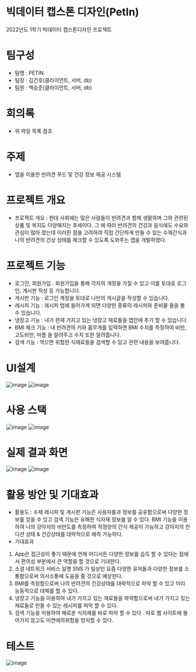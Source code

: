 # 빅데이터 캡스톤 디자인(PetIn)
2022년도 1학기 빅데이터 캡스톤디자인 프로젝트

# 팀구성
- 팀명 : PETIN
- 팀장 : 김건호(클라이언트, 서버, db)
- 팀원 : 백승준(클라이언트, 서버, db)

# 회의록
- 위 파일 목록 참조

# 주제
- 앱을 이용한 반려견 푸드 및 건강 정보 제공 시스템

# 프로젝트 개요
- 프로젝트 개요 : 현대 사회에는 많은 사람들이 반려견과 함께 생활하며 그와 관련된 상품 및 복지도 다양해지는 추세이다. 그 에 따라 반려견의 건강과 음식에도 수요와 관심이 많아 졌는데 이러한 점을 고려하여 직접 간단하게 만들 수 있는 수제간식과 나의 반려견의 건상 상태를 체크할 수 있도록 도와주는 앱을 개발하였다. 

# 프로젝트 기능
- 로그인, 회원가입 : 회원가입을 통해 각자의 개정을 가질 수 있고 이를 토대로 로그인, 게시판 작성 등 가능합니다. 
- 게시판 기능 : 로그인 계정을 토대로 나만의 게시글을 작성할 수 있습니다. 
- 레시피 기능 : 레시피 탭에 들어가게 되면 다양한 종류의 레시피와 준비물 들을 볼 수 있습니다.
- 냉장고 기능 : 내가 현재 가지고 있는 냉장고 재료들을 앱안에 추가 할 수 있습니다.
- BMI 체크 기능 : 내 반려견의 키와 몸무게를 입력하면 BMI 수치를 측정하여 비만, 고도비만, 마름 을 알려주고 수치 또한 알려줍니다.
- 검색 기능 : 먹으면 위험한 식재료들을 검색할 수 있고 관련 내용을 보여줍니다. 

# UI설계
![image](https://user-images.githubusercontent.com/75024392/170477843-65241f58-9a78-4199-a76c-e5bb7075db4d.png)
![image](https://user-images.githubusercontent.com/75024392/170477914-f5063f81-9ccf-4d54-b969-b370a20c5dcb.png)


# 사용 스택

![image](https://user-images.githubusercontent.com/75024392/170475066-5132a5e5-1923-4d51-96dc-0de9cbbcc6cb.png)
![image](https://user-images.githubusercontent.com/75024392/170475145-c195f9ef-f67a-4025-97f6-6a1134a17a65.png)

# 실제 결과 화면 
![image](https://user-images.githubusercontent.com/75024392/170476315-c341deef-b9a4-4b86-9ede-777949afa8d8.png)
![image](https://user-images.githubusercontent.com/75024392/170476453-c2d3ab10-550b-45b0-9d2c-fb78be286ac5.png)


# 활용 방안 및 기대효과
- 활용도 : 수제 레시피 및 게시판 기능은 사용자들과 정보를 공유함으로써 다양한 정보를 얻을 수 있고 검색 기능은 유해한 식자재 정보를 알 수 있다. BMI 기능을 이용하여 나의 강아지의 비만도를 측정하여 적정양의 간식 제공이 가능하고 강아지의 컨디션 상태 & 건강상태를 대략적으로 예측 가능하다.
- 기대효과 
1.  App은 접근성이 좋기 때문에 언제 어디서든 다양한 정보를 습득 할 수 있다는 점에서 편의성 부분에서 큰 역할을 할 것으로 기대한다. 
2. 소셜 네트워크 서비스 일명 SNS 가 일상인 요즘 다양한 유저들과 다양한 정보를 소통함으로써 의사소통에 도움을 줄 것으로 예상한다.
3. BMI를 측정함으로써 나의 반려견의 건강상태를 대략적으로 파악 할 수 있고 미리 능동적으로 대체를 할 수 있다.
4. 냉장고 기능을 이용하여 내가 가지고 있는 재료들을 파악함으로써 내가 가지고 있는 재료들로 만들 수 있는 레시피를 파악 할 수 있다. 
5. 검색 기능을 이용하여 해로운  식자재를 바로 파악 할 수 있다 . 따로 웹 사이트에 들어가지 않고도 미연에의위험을 방지할 수 있다.


# 테스트
![image](https://user-images.githubusercontent.com/75024392/170479941-ca21cb24-d83d-42be-903f-242a1d4a1302.png)

